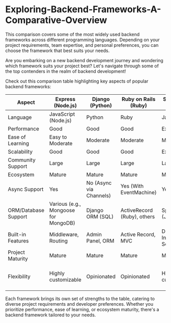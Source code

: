# Exploring-Backend-Frameworks-A-Comparative-Overview
This comparison covers some of the most widely used backend frameworks across different programming languages. Depending on your project requirements, team expertise, and personal preferences, you can choose the framework that best suits your needs.

Are you embarking on a new backend development journey and wondering which framework suits your project best? Let's navigate through some of the top contenders in the realm of backend development!

Check out this comparison table highlighting key aspects of popular backend frameworks:

| Aspect                | Express (Node.js)    | Django (Python)       | Ruby on Rails (Ruby)  | Spring Boot (Java)    | Flask (Python)        | Laravel (PHP)         | NestJS (Node.js/TypeScript) | FastAPI (Python)        |
|-----------------------|-----------------------|------------------------|------------------------|------------------------|------------------------|------------------------|-----------------------------|-------------------------|
| Language              | JavaScript (Node.js)  | Python                 | Ruby                   | Java                   | Python                 | PHP                    | TypeScript (Node.js)      | Python                  |
| Performance           | Good                  | Good                   | Good                   | Excellent              | Moderate               | Good                   | Good                        | Excellent               |
| Ease of Learning      | Easy to Moderate      | Moderate               | Moderate               | Moderate               | Easy to Moderate      | Moderate               | Moderate to Difficult      | Moderate                 |
| Scalability           | Good                  | Good                   | Good                   | Excellent              | Moderate               | Good                   | Good                        | Excellent               |
| Community Support     | Large                 | Large                  | Large                  | Large                  | Large                  | Large                  | Growing                     | Growing                  |
| Ecosystem             | Mature                | Mature                 | Mature                 | Mature                 | Mature                 | Mature                 | Developing                  | Developing               |
| Async Support         | Yes                   | No (Async via Channels)| Yes (With EventMachine)| Yes                    | Yes                    | Yes                    | Yes                         | Yes                      |
| ORM/Database Support  | Various (e.g., Mongoose for MongoDB) | Django ORM (SQL)     | ActiveRecord (Ruby), others | Spring Data (Java) | SQLAlchemy (SQL)       | Eloquent (SQL)         | TypeORM (SQL and NoSQL)     | SQLAlchemy (SQL), Tortoise ORM (async/await) |
| Built-in Features     | Middleware, Routing  | Admin Panel, ORM       | Active Record, MVC     | Dependency Injection, Security | Routing, WSGI       | Authentication, ORM   | Dependency Injection, Modularity, Middleware | Automatic API Documentation, Validation |
| Project Maturity      | Mature                | Mature                 | Mature                 | Mature                 | Mature                 | Mature                 | Young                       | Young                     |
| Flexibility           | Highly customizable | Opinionated            | Opinionated            | Highly customizable    | Highly customizable    | Opinionated            | Highly customizable        | Flexible, follows Pythonic patterns |

Each framework brings its own set of strengths to the table, catering to diverse project requirements and developer preferences. Whether you prioritize performance, ease of learning, or ecosystem maturity, there's a backend framework tailored to your needs.


